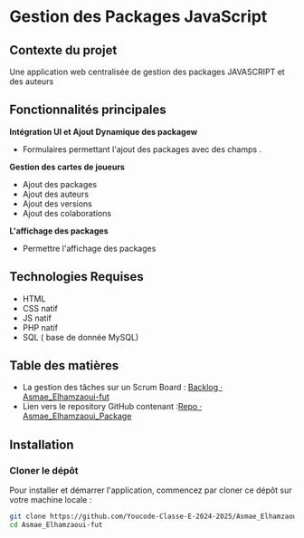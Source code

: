 
# Gestion des Packages JavaScript


## Contexte du projet
Une application web centralisée de gestion des packages JAVASCRIPT  et des auteurs

## Fonctionnalités principales

**Intégration UI et Ajout Dynamique des packagew**

-   Formulaires permettant l'ajout des packages avec des champs .

**Gestion des cartes de joueurs**

-   Ajout des packages
-   Ajout des auteurs
-   Ajout des versions
-   Ajout des colaborations

**L'affichage des packages**
-   Permettre l'affichage des packages 

## Technologies Requises
-   HTML
-   CSS natif 
-   JS  natif
-   PHP natif
-   SQL ( base de donnée MySQL)

## Table des matières

- La gestion des tâches sur un Scrum Board : [Backlog · Asmae_Elhamzaoui-fut](https://github.com/orgs/Youcode-Classe-E-2024-2025/projects/53)
-  Lien vers le repository GitHub contenant :[Repo · Asmae_Elhamzaoui_Package](https://github.com/Youcode-Classe-E-2024-2025/Asmae_ElHamzaoui_package)

 
## Installation

### Cloner le dépôt

Pour installer et démarrer l'application, commencez par cloner ce dépôt sur votre machine locale :

```bash
git clone https://github.com/Youcode-Classe-E-2024-2025/Asmae_Elhamzaoui-fut.git
cd Asmae_Elhamzaoui-fut 